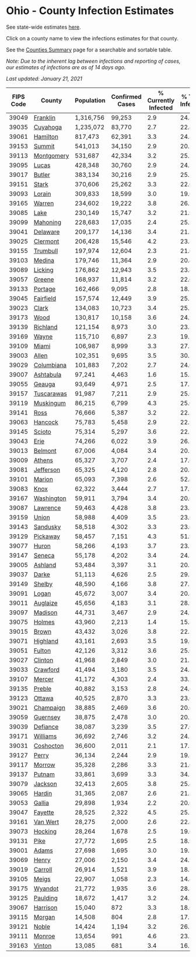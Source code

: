# Ohio - County Infection Estimates

See state-wide estimates [here](/infections/us-oh).

Click on a county name to view the infections estimates for that county.

See the [Counties Summary](/infections/summary-counties) page for a searchable and sortable table.

*Note: Due to the inherent lag between infections and reporting of cases, our estimates of infections are as of 14 days ago.*

*Last updated: January 21, 2021*

|   FIPS Code |                   County |   Population |   Confirmed Cases |   % Currently Infected |   % Total Infected |
|-------------|--------------------------|--------------|-------------------|------------------------|--------------------|
|       39049 |     [Franklin](franklin) |    1,316,756 |            99,253 |                    2.9 |               24.8 |
|       39035 |     [Cuyahoga](cuyahoga) |    1,235,072 |            83,770 |                    2.7 |               22.4 |
|       39061 |     [Hamilton](hamilton) |      817,473 |            62,391 |                    3.3 |               24.8 |
|       39153 |         [Summit](summit) |      541,013 |            34,150 |                    2.9 |               20.5 |
|       39113 | [Montgomery](montgomery) |      531,687 |            42,334 |                    3.2 |               25.3 |
|       39095 |           [Lucas](lucas) |      428,348 |            30,760 |                    2.9 |               24.1 |
|       39017 |         [Butler](butler) |      383,134 |            30,216 |                    2.9 |               25.1 |
|       39151 |           [Stark](stark) |      370,606 |            25,262 |                    3.3 |               22.0 |
|       39093 |         [Lorain](lorain) |      309,833 |            18,599 |                    3.0 |               19.6 |
|       39165 |         [Warren](warren) |      234,602 |            19,222 |                    3.8 |               26.1 |
|       39085 |             [Lake](lake) |      230,149 |            15,747 |                    3.2 |               21.9 |
|       39099 |     [Mahoning](mahoning) |      228,683 |            17,035 |                    2.4 |               25.5 |
|       39041 |     [Delaware](delaware) |      209,177 |            14,136 |                    3.4 |               21.7 |
|       39025 |     [Clermont](clermont) |      206,428 |            15,546 |                    4.2 |               23.8 |
|       39155 |     [Trumbull](trumbull) |      197,974 |            12,604 |                    2.3 |               21.0 |
|       39103 |         [Medina](medina) |      179,746 |            11,364 |                    2.9 |               20.4 |
|       39089 |       [Licking](licking) |      176,862 |            12,943 |                    3.5 |               23.4 |
|       39057 |         [Greene](greene) |      168,937 |            11,814 |                    3.2 |               22.0 |
|       39133 |       [Portage](portage) |      162,466 |             9,095 |                    2.8 |               18.2 |
|       39045 |   [Fairfield](fairfield) |      157,574 |            12,449 |                    3.9 |               25.2 |
|       39023 |           [Clark](clark) |      134,083 |            10,723 |                    3.4 |               25.5 |
|       39173 |             [Wood](wood) |      130,817 |            10,158 |                    3.6 |               24.9 |
|       39139 |     [Richland](richland) |      121,154 |             8,973 |                    3.0 |               23.8 |
|       39169 |           [Wayne](wayne) |      115,710 |             6,897 |                    2.3 |               19.2 |
|       39109 |           [Miami](miami) |      106,987 |             8,999 |                    3.3 |               27.2 |
|       39003 |           [Allen](allen) |      102,351 |             9,695 |                    3.5 |               30.2 |
|       39029 | [Columbiana](columbiana) |      101,883 |             7,202 |                    2.7 |               24.0 |
|       39007 |   [Ashtabula](ashtabula) |       97,241 |             4,463 |                    1.6 |               15.3 |
|       39055 |         [Geauga](geauga) |       93,649 |             4,971 |                    2.5 |               17.5 |
|       39157 | [Tuscarawas](tuscarawas) |       91,987 |             7,211 |                    2.9 |               25.6 |
|       39119 |   [Muskingum](muskingum) |       86,215 |             6,799 |                    4.3 |               25.0 |
|       39141 |             [Ross](ross) |       76,666 |             5,387 |                    3.2 |               22.2 |
|       39063 |       [Hancock](hancock) |       75,783 |             5,458 |                    2.9 |               22.9 |
|       39145 |         [Scioto](scioto) |       75,314 |             5,297 |                    3.6 |               22.2 |
|       39043 |             [Erie](erie) |       74,266 |             6,022 |                    3.9 |               26.1 |
|       39013 |       [Belmont](belmont) |       67,006 |             4,084 |                    3.4 |               20.3 |
|       39009 |         [Athens](athens) |       65,327 |             3,707 |                    2.4 |               17.6 |
|       39081 |   [Jefferson](jefferson) |       65,325 |             4,120 |                    2.8 |               20.3 |
|       39101 |         [Marion](marion) |       65,093 |             7,398 |                    2.6 |               52.4 |
|       39083 |             [Knox](knox) |       62,322 |             3,444 |                    2.7 |               17.5 |
|       39167 | [Washington](washington) |       59,911 |             3,794 |                    3.4 |               20.6 |
|       39087 |     [Lawrence](lawrence) |       59,463 |             4,428 |                    3.8 |               23.3 |
|       39159 |           [Union](union) |       58,988 |             4,409 |                    3.5 |               23.6 |
|       39143 |     [Sandusky](sandusky) |       58,518 |             4,302 |                    3.3 |               23.6 |
|       39129 |     [Pickaway](pickaway) |       58,457 |             7,151 |                    4.3 |               51.9 |
|       39077 |           [Huron](huron) |       58,266 |             4,193 |                    3.7 |               23.1 |
|       39147 |         [Seneca](seneca) |       55,178 |             4,202 |                    3.4 |               24.1 |
|       39005 |       [Ashland](ashland) |       53,484 |             3,397 |                    3.1 |               20.1 |
|       39037 |           [Darke](darke) |       51,113 |             4,626 |                    2.5 |               29.3 |
|       39149 |         [Shelby](shelby) |       48,590 |             4,166 |                    3.8 |               27.1 |
|       39091 |           [Logan](logan) |       45,672 |             3,007 |                    3.4 |               20.8 |
|       39011 |     [Auglaize](auglaize) |       45,656 |             4,183 |                    3.1 |               28.9 |
|       39097 |       [Madison](madison) |       44,731 |             3,467 |                    2.9 |               24.9 |
|       39075 |         [Holmes](holmes) |       43,960 |             2,213 |                    1.4 |               15.8 |
|       39015 |           [Brown](brown) |       43,432 |             3,026 |                    3.8 |               22.1 |
|       39071 |     [Highland](highland) |       43,161 |             2,693 |                    3.5 |               19.6 |
|       39051 |         [Fulton](fulton) |       42,126 |             3,312 |                    3.6 |               25.0 |
|       39027 |       [Clinton](clinton) |       41,968 |             2,849 |                    3.0 |               21.7 |
|       39033 |     [Crawford](crawford) |       41,494 |             3,180 |                    3.5 |               24.8 |
|       39107 |         [Mercer](mercer) |       41,172 |             4,303 |                    2.4 |               33.1 |
|       39135 |         [Preble](preble) |       40,882 |             3,153 |                    2.8 |               24.6 |
|       39123 |         [Ottawa](ottawa) |       40,525 |             2,870 |                    3.3 |               23.0 |
|       39021 |   [Champaign](champaign) |       38,885 |             2,469 |                    3.6 |               20.0 |
|       39059 |     [Guernsey](guernsey) |       38,875 |             2,478 |                    3.0 |               20.2 |
|       39039 |     [Defiance](defiance) |       38,087 |             3,239 |                    3.5 |               27.0 |
|       39171 |     [Williams](williams) |       36,692 |             2,746 |                    3.2 |               24.1 |
|       39031 |   [Coshocton](coshocton) |       36,600 |             2,011 |                    2.1 |               17.7 |
|       39127 |           [Perry](perry) |       36,134 |             2,244 |                    2.9 |               19.8 |
|       39117 |         [Morrow](morrow) |       35,328 |             2,286 |                    3.3 |               21.0 |
|       39137 |         [Putnam](putnam) |       33,861 |             3,699 |                    3.3 |               34.5 |
|       39079 |       [Jackson](jackson) |       32,413 |             2,605 |                    3.8 |               25.4 |
|       39065 |         [Hardin](hardin) |       31,365 |             2,087 |                    2.6 |               21.3 |
|       39053 |         [Gallia](gallia) |       29,898 |             1,934 |                    2.2 |               20.6 |
|       39047 |       [Fayette](fayette) |       28,525 |             2,322 |                    4.5 |               25.5 |
|       39161 |     [Van Wert](van-wert) |       28,275 |             2,000 |                    2.6 |               22.4 |
|       39073 |       [Hocking](hocking) |       28,264 |             1,678 |                    2.5 |               19.0 |
|       39131 |             [Pike](pike) |       27,772 |             1,695 |                    2.5 |               18.9 |
|       39001 |           [Adams](adams) |       27,698 |             1,695 |                    3.0 |               19.2 |
|       39069 |           [Henry](henry) |       27,006 |             2,150 |                    3.4 |               24.9 |
|       39019 |       [Carroll](carroll) |       26,914 |             1,521 |                    3.9 |               18.2 |
|       39105 |           [Meigs](meigs) |       22,907 |             1,058 |                    2.3 |               14.4 |
|       39175 |       [Wyandot](wyandot) |       21,772 |             1,935 |                    3.6 |               28.8 |
|       39125 |     [Paulding](paulding) |       18,672 |             1,417 |                    3.2 |               24.1 |
|       39067 |     [Harrison](harrison) |       15,040 |               872 |                    3.3 |               18.6 |
|       39115 |         [Morgan](morgan) |       14,508 |               804 |                    2.8 |               17.7 |
|       39121 |           [Noble](noble) |       14,424 |             1,194 |                    3.2 |               26.1 |
|       39111 |         [Monroe](monroe) |       13,654 |               991 |                    4.6 |               23.3 |
|       39163 |         [Vinton](vinton) |       13,085 |               681 |                    3.4 |               16.5 |